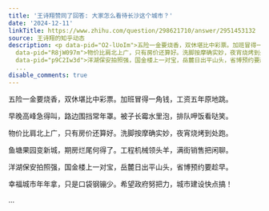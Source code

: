 ```yaml
---
title: '王诗翔赞同了回答: 大家怎么看待长沙这个城市？'
date: '2024-12-11'
linkTitle: https://www.zhihu.com/question/298621710/answer/2951453132
source: 王诗翔的知乎动态
description: <p data-pid="O2-lUoIm">五险一金要烧香，双休堪比中彩票。加班冒得一角钱，工资五年原地跳。</p><p data-pid="lsTzCsri">早晚高峰急得叫，路边围挡常年罩。被子长霉水里泡，排队呷饭看哒笑。</p><p
  data-pid="R8jW097m">物价比肩北上广，只有房价还算好。洗脚按摩确实妙，夜宵烧烤到处跑。</p><p data-pid="3nV6xF9_">鱼塘果园变新城，期房烂尾何得了。工程机械领头羊，满街销售把闲聊。</p><p
  data-pid="p9C2Iw3d">洋湖保安拍照强，国金楼上一对宝，岳麓日出平山头，省博预约要趁早。</p><p data-pid="Pe5AWjRh">幸福城市年年拿，只是口袋钢镚少。希望政府努把力，城市建设快点搞！</p>
  ...
disable_comments: true
---
```

<p data-pid="O2-lUoIm">五险一金要烧香，双休堪比中彩票。加班冒得一角钱，工资五年原地跳。</p><p data-pid="lsTzCsri">早晚高峰急得叫，路边围挡常年罩。被子长霉水里泡，排队呷饭看哒笑。</p><p data-pid="R8jW097m">物价比肩北上广，只有房价还算好。洗脚按摩确实妙，夜宵烧烤到处跑。</p><p data-pid="3nV6xF9_">鱼塘果园变新城，期房烂尾何得了。工程机械领头羊，满街销售把闲聊。</p><p data-pid="p9C2Iw3d">洋湖保安拍照强，国金楼上一对宝，岳麓日出平山头，省博预约要趁早。</p><p data-pid="Pe5AWjRh">幸福城市年年拿，只是口袋钢镚少。希望政府努把力，城市建设快点搞！</p> ...